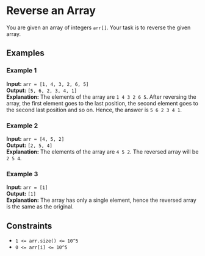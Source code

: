 # Reverse an Array

You are given an array of integers `arr[]`. Your task is to reverse the given array.

## Examples

### Example 1
**Input:** `arr = [1, 4, 3, 2, 6, 5]`  
**Output:** `[5, 6, 2, 3, 4, 1]`  
**Explanation:** The elements of the array are `1 4 3 2 6 5`. After reversing the array, the first element goes to the last position, the second element goes to the second last position and so on. Hence, the answer is `5 6 2 3 4 1`.

### Example 2
**Input:** `arr = [4, 5, 2]`  
**Output:** `[2, 5, 4]`  
**Explanation:** The elements of the array are `4 5 2`. The reversed array will be `2 5 4`.

### Example 3
**Input:** `arr = [1]`  
**Output:** `[1]`  
**Explanation:** The array has only a single element, hence the reversed array is the same as the original.

## Constraints
- `1 <= arr.size() <= 10^5`
- `0 <= arr[i] <= 10^5`